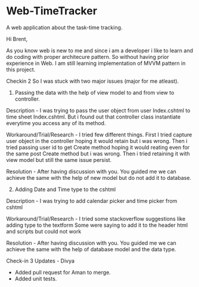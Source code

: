 # Web-TimeTracker

A web application about the task-time tracking.

Hi Brent,

As you know web is new to me and since i am a developer i like to learn and do coding with proper architecure pattern. So without having prior experience in Web.
I am still learning implementation of MVVM pattern in this project.

Checkin 2
So I was stuck with two major issues (major for me atleast).
1. Passing the data with the help of view model to and from view to controller. 

Description - 
I was trying to pass the user object from user Index.cshtml to time sheet Index.cshtml. But i found out that controller class instantiate everytime you access any of its method.

Workaround/Trial/Research -
I tried few different things. First I tried capture user object in the controller hoping it would retain but i was wrong.
Then i tried passing user id to get Create method hoping it would reating even for the same post Create method but i was wrong.
Then i tried retaining it with view model but still the same issue persist.

Resolution - 
After having discussion with you. You guided me we can achieve the same with the help of new model but do not add it to database.


2. Adding Date and Time type to the cshtml

Description - 
I was trying to add calendar picker and time picker from cshtml

Workaround/Trial/Research -
I tried some stackoverflow suggestions like adding type to the textform
Some were saying to add it to the header html and scripts but could not work

Resolution - 
After having discussion with you. You guided me we can achieve the same with the help of database model and the data type.


Check-in 3 Updates - Divya
- Added pull request for Aman to merge. 
- Added unit tests.



